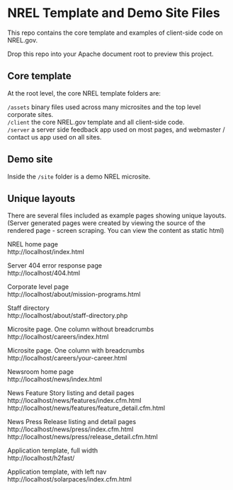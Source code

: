 # NREL Template and Demo Site Files
This repo contains the core template and examples of client-side code on NREL.gov.

Drop this repo into your Apache document root to preview this project.

## Core template
At the root level, the core NREL template folders are:

```/assets``` binary files used across many microsites and the top level corporate sites.  
```/client``` the core NREL.gov template and all client-side code.  
```/server``` a server side feedback app used on most pages, and webmaster / contact us app used on all sites.


## Demo site
Inside the ```/site``` folder is a demo NREL microsite.


## Unique layouts
There are several files included as example pages showing unique layouts.
(Server generated pages were created by viewing the source of the rendered page - screen scraping. You can view the content as static html)


NREL home page  
http://localhost/index.html

Server 404 error response page  
http://localhost/404.html

Corporate level page  
http://localhost/about/mission-programs.html

Staff directory  
http://localhost/about/staff-directory.php

Microsite page. One column without breadcrumbs  
http://localhost/careers/index.html

Microsite page. One column with breadcrumbs  
http://localhost/careers/your-career.html

Newsroom home page  
http://localhost/news/index.html

News Feature Story listing and detail pages  
http://localhost/news/features/index.cfm.html
http://localhost/news/features/feature_detail.cfm.html

News Press Release listing and detail pages  
http://localhost/news/press/index.cfm.html
http://localhost/news/press/release_detail.cfm.html

Application template, full width  
http://localhost/h2fast/

Application template, with left nav  
http://localhost/solarpaces/index.cfm.html
